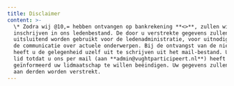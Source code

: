 ```yaml
---
title: Disclaimer
content: >-
  \* Zodra wij @10,= hebben ontvangen op bankrekening **<>**, zullen wij u
  inschrijven in ons ledenbestand. De door u verstrekte gegevens zullen
  uitsluitend worden gebruikt voor de ledenadministratie, voor uitnodigingen en
  de communicatie over actuele onderwerpen. Bij de ontvangst van de nieuwsbrief
  heeft u de gelegenheid uzelf uit te schrijven uit het mail-bestand. U blijft
  lid totdat u ons per mail (aan **admin@vughtparticipeert.nl**) heeft
  geïnformeerd uw lidmaatschap te willen beëindigen. Uw gegevens zullen nooit
  aan derden worden verstrekt.
---
```



